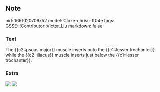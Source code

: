## Note
nid: 1661020709752
model: Cloze-chrisc-ff04e
tags: GSSE::!Contributor::Victor_Liu
markdown: false

### Text
The {{c2::psoas major}} muscle inserts onto the {{c1::lesser trochanter}} while the {{c2::iliacus}} muscle inserts just below the {{c1::lesser trochanter}}.

### Extra
<img src="images-f04d1ce8f8fcbf7eaa1c14af642bc50a9c98123a.jpg">
<img src="paste-a1aef3d2d0537acefec7d3b786ce9eba0a21178c.jpg">
